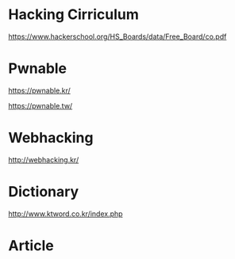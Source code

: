 # Hacking Cirriculum
https://www.hackerschool.org/HS_Boards/data/Free_Board/co.pdf

# Pwnable
https://pwnable.kr/ <p>
https://pwnable.tw/

# Webhacking
http://webhacking.kr/

# Dictionary
http://www.ktword.co.kr/index.php

# Article
